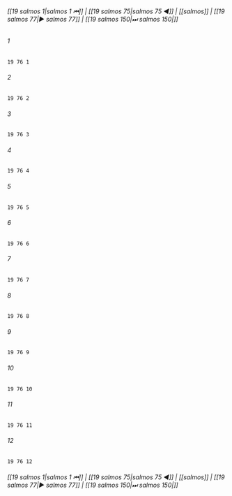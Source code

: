 
###### [[19 salmos 1|salmos 1 ⏮]] | [[19 salmos 75|salmos 75 ◀]] | [[salmos]] | [[19 salmos 77|▶ salmos 77]] | [[19 salmos 150|⏭ salmos 150|]]

###### 1
``` verse
19 76 1 
```
###### 2
``` verse
19 76 2 
```
###### 3
``` verse
19 76 3 
```
###### 4
``` verse
19 76 4 
```
###### 5
``` verse
19 76 5 
```
###### 6
``` verse
19 76 6 
```
###### 7
``` verse
19 76 7 
```
###### 8
``` verse
19 76 8 
```
###### 9
``` verse
19 76 9 
```
###### 10
``` verse
19 76 10 
```
###### 11
``` verse
19 76 11 
```
###### 12
``` verse
19 76 12 
```

###### [[19 salmos 1|salmos 1 ⏮]] | [[19 salmos 75|salmos 75 ◀]] | [[salmos]] | [[19 salmos 77|▶ salmos 77]] | [[19 salmos 150|⏭ salmos 150|]]

